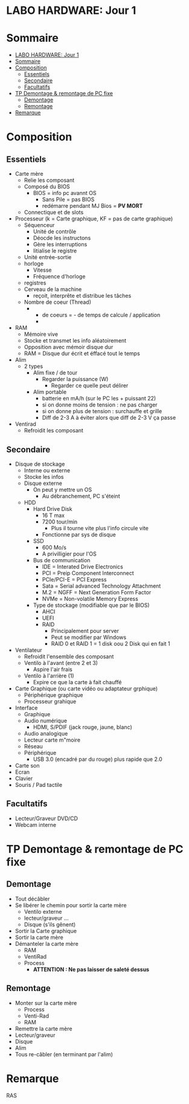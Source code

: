 # LABO HARDWARE: Jour 1
# Sommaire
- [LABO HARDWARE: Jour 1](#labo-hardware-jour-1)
- [Sommaire](#sommaire)
- [Composition](#composition)
  - [Essentiels](#essentiels)
  - [Secondaire](#secondaire)
  - [Facultatifs](#facultatifs)
- [TP Demontage & remontage de PC fixe](#tp-demontage--remontage-de-pc-fixe)
  - [Demontage](#demontage)
  - [Remontage](#remontage)
- [Remarque](#remarque)

# Composition   

## Essentiels 

- Carte mère 
  - Relie les composant
  - Composé du BIOS
    - BIOS = info pc avannt OS
      - Sans Pile = pas BIOS
      - redémarre pendant MJ Bios = <b>PV MORT</b>
  - Connectique et de slots
- Processeur (k = Carte graphique, KF = pas de carte graphique)
  - Séquenceur
    - Unité de contrôle
    - Déocde les instructons
    - Gère les interruptions
    - Iitialise le registre
  - Unité entrée-sortie
  - horloge 
    - Vitesse
    - Fréquence d'horloge
  - registres
  - Cerveau de la machine
    - reçoit, interprête et distribue les tâches
  - Nombre de coeur (Thread)
    - + de coeurs = - de temps de calcule / application
      - 
- RAM
  - Mémoire vive
  - Stocke et transmet les info aléatoirement
  - Opposition avec mémoir disque dur
  - RAM = Disque dur écrit et éffacé tout le temps
- Alim
  - 2 types
    - Alim fixe / de tour
      - Regarder  la puissance (W)
        - Regarder ce quelle peut délirer
    - Alim portable
      - batterie en mA/h (sur le PC les + puissant 22)
      - si on donne moins de tension : ne pas charger
      - si on donne plus de tension : surchauffe et grille
      - Diff de 2-3 A à éviter alors que diff de 2-3 V ça passe
- Ventirad
  - Refroidit les composant

## Secondaire

- Disque de stockage
  - Interne ou externe 
  - Stocke les infos
  - Disque externe
    - On peut y mettre un OS
      - Au débranchement, PC s'éteint
  - HDD
    - Hard Drive Disk
      - 16 T max
      - 7200 tour/min
        - Plus il tourne vite plus l'info circule vite
      - Fonctionne par sys de disque
    - SSD
      - 600 Mo/s
      - A privilligier pour l'OS
    - Bus de communication
      - IDE = Interated Drive Electronics
      - PCI = Preip Component Interconnect
      - PCIe/PCI-E = PCI Express
      - Sata = Serial advanced Technology Attachment
      - M.2 = NGFF = Next Generation Form Factor
      - NVMe = Non-volatile Memory Express
    - Type de stockage (modifiable que par le BIOS)
      - AHCI
      - UEFI
      - RAID
        - Principalement pour server
        - Peut se modifier par Windows
        - RAID 0 et RAID 1 = 1 disk oou 2 Disk qui en fait 1
- Ventilateur
  - Refroidit l'ensemble des composant
  - Ventilo à l'avant (entre 2 et 3)
    - Aspire l'air frais
  - Ventilo à l'arrière (1)
    - Expire ce que la carte à fait chauffé
- Carte Graphique (ou carte vidéo ou adaptateur grphique)
  - Périphérique graphique
  - Processeur grahique
- Interface
  - Graphique
  - Audio numérique
    - HDMI, S/PDIF (jack rouge, jaune, blanc)
  - Audio analogique
  - Lecteur carte m"moire
  - Réseau
  - Périphérique
    - USB 3.0 (encadré par du rouge) plus rapide que 2.0
- Carte son
- Ecran
- Clavier
- Souris / Pad tactile 

## Facultatifs

- Lecteur/Graveur DVD/CD
- Webcam interne


# TP Demontage & remontage de PC fixe

## Demontage

- Tout décâbler
- Se libérer le chemin pour sortir la carte mère
  - Ventilo externe
  - lecteur/graveur ...
  - Disque (s'ils gênent)
- Sortir la Carte graphique
- Sortir la carte mère
- Démanteler la carte mère
  - RAM
  - VentiRad
  - Process
    - <b>ATTENTION : Ne pas laisser de saleté dessus</b>

## Remontage

- Monter sur la carte mère
  - Process
  - Venti-Rad
  - RAM
- Remettre la carte mère
- Lecteur/graveur
- Disque
- Alim 
- Tous re-câbler (en terminant par l'alim)

# Remarque

RAS